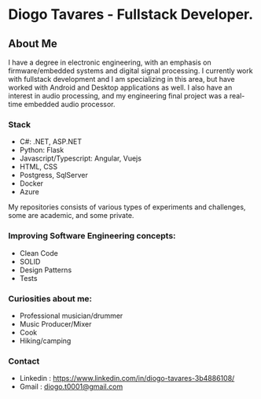 # Diogo Tavares - Fullstack Developer.

## About Me

I have a degree in electronic engineering, with an emphasis on firmware/embedded systems and digital signal processing. I currently work with fullstack development and I am specializing in this area, but have worked with Android and Desktop applications as well. I also have an interest in audio processing, and my engineering final project was a real-time embedded audio processor.

### Stack
- C#: .NET, ASP.NET 
- Python: Flask 
- Javascript/Typescript: Angular, Vuejs 
- HTML, CSS 
- Postgress, SqlServer
- Docker
- Azure

<!-- #### Technologies used in my repos. -->

<!-- ![](https://user-images.githubusercontent.com/28815969/197646110-8a8450ce-a767-43b7-a724-f0f6d65f270b.png) -->


My repositories consists of various types of experiments and challenges, some are academic, and some private.

### Improving Software Engineering concepts:
- Clean Code
- SOLID
- Design Patterns
- Tests

### Curiosities about me: 
  - Professional musician/drummer
  - Music Producer/Mixer
  - Cook 
  - Hiking/camping


<!-- https://ionicabizau.github.io/github-profile-languages/api.html?diogo0001 -->

<!-- <div >
  <img height="340em" src="https://github-readme-stats.vercel.app/api/top-langs/?username=diogo0001&layout=compact&langs_count=8" />
</div>
 -->
 
 ### Contact
 
  - Linkedin : https://www.linkedin.com/in/diogo-tavares-3b4886108/
  - Gmail : diogo.t0001@gmail.com
 
 
